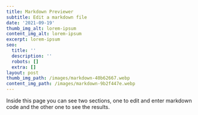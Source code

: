 ```yaml
---
title: Markdown Previewer
subtitle: Edit a markdown file
date: '2021-09-19'
thumb_img_alt: lorem-ipsum
content_img_alt: lorem-ipsum
excerpt: lorem-ipsum
seo:
  title: ''
  description: ''
  robots: []
  extra: []
layout: post
thumb_img_path: /images/markdown-40b62667.webp
content_img_path: /images/markdown-9b2f447e.webp
---
```

Inside this page you can see two sections, one to edit and enter markdown code and the other one to see the results.
